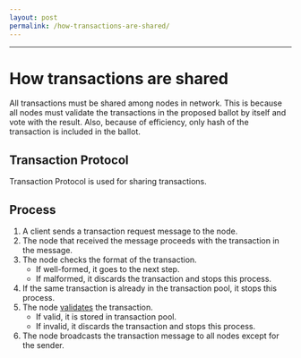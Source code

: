 ```yaml
---
layout: post
permalink: /how-transactions-are-shared/
---
```

---
# How transactions are shared

All transactions must be shared among nodes in network. This is because all nodes must validate the transactions in the proposed ballot by itself and vote with the result. Also, because of efficiency, only hash of the transaction is included in the ballot.

## Transaction Protocol

Transaction Protocol is used for sharing transactions.

## Process

1. A client sends a transaction request message to the node.
1. The node that received the message proceeds with the transaction in the message.
1. The node checks the format of the transaction.
    * If well-formed, it goes to the next step.
    * If malformed, it discards the transaction and stops this process.
1. If the same transaction is already in the transaction pool, it stops this process.
1. The node [validates](./tech_how_to_check_a_ballot_is_valid.md) the transaction.
    * If valid, it is stored in transaction pool.
    * If invalid, it discards the transaction and stops this process.
1. The node broadcasts the transaction message to all nodes except for the sender.
